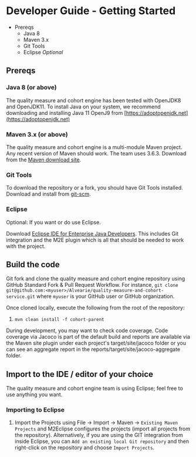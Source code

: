 # Developer Guide - Getting Started

* Prereqs
    * Java 8
    * Maven 3.x
    * Git Tools
    * Eclipse _Optional_

## Prereqs

### Java 8 (or above) 

The quality measure and cohort engine has been tested with OpenJDK8 and OpenJDK11. To install Java on your system, we recommend downloading and installing Java 11 OpenJ9 from [https://adoptopenjdk.net](https://adoptopenjdk.net)

### Maven 3.x (or above)

The quality measure and cohort engine is a multi-module Maven project. Any recent version of Maven should work. The team uses 3.6.3. Download from the [Maven download site](https://maven.apache.org/download.cgi).

### Git Tools

To download the repository or a fork, you should have Git Tools installed. Download and install from [git-scm](https://git-scm.com/downloads).

### Eclipse

Optional: If you want or do use Eclipse.

Download [Eclipse IDE for Enterprise Java Developers](https://www.eclipse.org/downloads/packages/release/2020-06/r/eclipse-ide-enterprise-java-developers). This includes Git integration and the M2E plugin which is all that should be needed to work with the project.

## Build the code

Git fork and clone the quality measure and cohort engine repository using GitHub Standard Fork & Pull Request Workflow. For instance, ``git clone git@github.com:<myuser>/Alvearie/quality-measure-and-cohort-service.git`` where ``myuser`` is your GitHub user or GitHub organization.

Once cloned locally, execute the following from the root of the repository:

1. ``mvn clean install -f cohort-parent``

During development, you may want to check code coverage. Code coverage via Jacoco is part of the default build and reports are available via the Maven site plugin under each project's target/site/jacoco folder or you can see an aggregate report in the reports/target/site/jacoco-aggregate folder.

## Import to the IDE / editor of your choice

The quality measure and cohort engine team is using Eclipse; feel free to use anything you want.

### Importing to Eclipse

1. Import the Projects using File -> Import -> Maven -> ``Existing Maven Projects`` and M2Eclipse configures the projects (import all projects from the repository). Alternatively, if you are using the GIT integration from inside Eclipse, you can ``Add an existing local Git repository`` and then right-click on the repository and choose ``Import Projects``.




